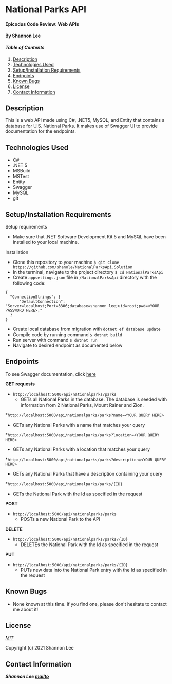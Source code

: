 # National Parks API

#### Epicodus Code Review: Web APIs

#### By Shannon Lee

#### _Table of Contents_

1. [Description](#description)
2. [Technologies Used](#technologies)
3. [Setup/Installation Requirements](#setup)
4. [Endpoints](#endpoints)
5. [Known Bugs](#bugs)
6. [License](#license)
7. [Contact Information](#contact)


## Description <a id="description"></a>

This is a web API made using C#, .NET5, MySQL, and Entity that contains a database for U.S. National Parks. It makes use of Swagger UI to provide documentation for the endpoints. 

## Technologies Used <a id="technologies"></a>

* C#
* .NET 5
* MSBuild
* MSTest
* Entity
* Swagger
* MySQL
* git


## Setup/Installation Requirements <a id="setup"></a>

Setup requirements
* Make sure that .NET Software Development Kit 5 and MySQL have been installed to your local machine.

Installation
* Clone this repository to your machine `$ git clone https://github.com/shanole/NationalParksApi.Solution`
* In the terminal, navigate to the project directory `$ cd NationalParksApi`
* Create `appsettings.json` file in `/NationalParksApi` directory with the following code:
```
{
  "ConnectionStrings": {
      "DefaultConnection": "Server=localhost;Port=3306;database=shannon_lee;uid=root;pwd=<YOUR PASSWORD HERE>;"
  }
}
```
* Create local database from migration with `dotnet ef database update`
* Compile code by running command `$ dotnet build`
* Run server with command `$ dotnet run` 
* Navigate to desired endpoint as documented below

## Endpoints <a id="endpoints"></a>

To see Swagger documentation, click [here](http://localhost:5000/swagger)

**GET requests**
* `http://localhost:5000/api/nationalparks/parks`
  * GETs all National Parks in the database. The database is seeded with information from 2 National Parks, Mount Rainer and Zion.

*`http://localhost:5000/api/nationalparks/parks?name=<YOUR QUERY HERE>`
  * GETs any National Parks with a name that matches your query

*`http://localhost:5000/api/nationalparks/parks?location=<YOUR QUERY HERE>`
  * GETs any National Parks with a location that matches your query

*`http://localhost:5000/api/nationalparks/parks?description=<YOUR QUERY HERE>`
  * GETs any National Parks that have a description containing your query

*`http://localhost:5000/api/nationalparks/parks/{ID}`
  * GETs the National Park with the Id as specified in the request

**POST**
* `http://localhost:5000/api/nationalparks/parks`
  * POSTs a new National Park to the API

**DELETE**
* `http://localhost:5000/api/nationalparks/parks/{ID}`
  * DELETEs the National Park with the Id as specified in the request

**PUT**
* `http://localhost:5000/api/nationalparks/parks/{ID}`
  * PUTs new data into the National Park entry with the Id as specified in the request

## Known Bugs <a id="bugs"></a>
* None known at this time. If you find one, please don't hesitate to contact me about it!

## License <a id="license"></a>
*[MIT](https://choosealicense.com/licenses/mit/)*

Copyright (c) 2021 Shannon Lee

## Contact Information <a id="contact"></a>
**_Shannon Lee [mailto](mailto:shannonleehj@gmail.com)_**